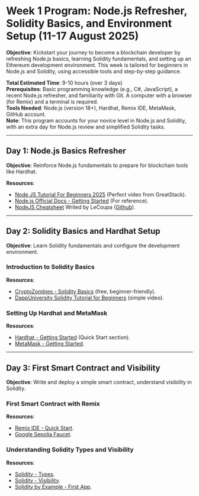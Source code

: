 # Week 1 Program: Node.js Refresher, Solidity Basics, and Environment Setup (11-17 August 2025)

**Objective**: Kickstart your journey to become a blockchain developer by refreshing Node.js basics, learning Solidity fundamentals, and setting up an Ethereum development environment. This week is tailored for beginners in Node.js and Solidity, using accessible tools and step-by-step guidance.

**Total Estimated Time**: 9-10 hours (over 3 days)  
**Prerequisites**: Basic programming knowledge (e.g., C#, JavaScript), a recent Node.js refresher, and familiarity with Git. A computer with a browser (for Remix) and a terminal is required.  
**Tools Needed**: Node.js (version 18+), Hardhat, Remix IDE, MetaMask, GitHub account.  
**Note**: This program accounts for your novice level in Node.js and Solidity, with an extra day for Node.js review and simplified Solidity tasks.

---

## Day 1: Node.js Basics Refresher

**Objective**: Reinforce Node.js fundamentals to prepare for blockchain tools like Hardhat.

**Resources**:

- [Node JS Tutorial For Beginners 2025](https://www.youtube.com/watch?v=yGl3f0xTl_0) (Perfect video from GreatStack).
- [Node.js Official Docs - Getting Started](https://nodejs.org/en/learn/getting-started/introduction-to-nodejs) (For reference).
- [NodeJS Cheatsheet](https://github.com/LeCoupa/awesome-cheatsheets/blob/master/backend/node.js) Writed by LeCoupa ([Github](https://github.com/LeCoupa)).

---

## Day 2: Solidity Basics and Hardhat Setup

**Objective**: Learn Solidity fundamentals and configure the development environment.

### Introduction to Solidity Basics

**Resources**:

- [CryptoZombies - Solidity Basics](https://cryptozombies.io/en/course) (free, beginner-friendly).
- [DappUniversity Solidity Tutorial for Beginners](https://www.dappuniversity.com/articles/solidity-tutorial) (simple video).

### Setting Up Hardhat and MetaMask

**Resources**:

- [Hardhat - Getting Started](https://hardhat.org/hardhat-runner/docs/getting-started) (Quick Start section).
- [MetaMask - Getting Started](https://docs.metamask.io/guide/getting-started.html).

---

## Day 3: First Smart Contract and Visibility

**Objective**: Write and deploy a simple smart contract, understand visibility in Solidity.

### First Smart Contract with Remix

**Resources**:

- [Remix IDE - Quick Start](https://remix-ide.readthedocs.io/en/latest/create_deploy.html).
- [Google Sepolia Faucet](https://cloud.google.com/application/web3/faucet/ethereum/sepolia).

### Understanding Solidity Types and Visibility

**Resources**:

- [Solidity - Types](https://docs.soliditylang.org/en/latest/types.html).
- [Solidity - Visibility](https://docs.soliditylang.org/en/latest/contracts.html#visibility-and-getters).
- [Solidity by Example - First App](https://solidity-by-example.org/first-app/).
